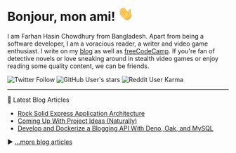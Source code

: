 # Bonjour, mon ami! <img src="./assets/wave.gif" width="35px">

I am Farhan Hasin Chowdhury from Bangladesh. Apart from being a software developer, I am a voracious reader, a writer and video game enthusiast. I write on my [blog](https://farhan.info/) as well as [freeCodeCamp](https://www.freecodecamp.org/news/author/farhanhasin/). If you're fan of detective novels or love sneaking around in stealth video games or enjoy reading some quality content, we can be friends.

![Twitter Follow](https://img.shields.io/twitter/follow/frhnhsin?label=my%20tiny%20twitter%20circle&style=for-the-badge) ![GitHub User's stars](https://img.shields.io/github/stars/fhsinchy?label=poeple%20supporing%20me%20on%20github&style=for-the-badge) ![Reddit User Karma](https://img.shields.io/reddit/user-karma/combined/fhsinchy?label=i%27ve%20got%20some%20reddit%20karma&style=for-the-badge)

---

📘 Latest Blog Articles

<!-- BLOG-POST-LIST:START -->
- [Rock Solid Express Application Architecture](https://farhan.info/rock-solid-express-application-architecture)
- [Coming Up With Project Ideas (Naturally)](https://farhan.info/coming-up-with-project-ideas-naturally)
- [Develop and Dockerize a Blogging API With Deno, Oak, and MySQL](https://farhan.info/develop-and-dockerize-a-blogging-api-with-deno-oak-and-mysql-1)
<!-- BLOG-POST-LIST:END -->

▶ [...more blog articles](https://farhan.info)
